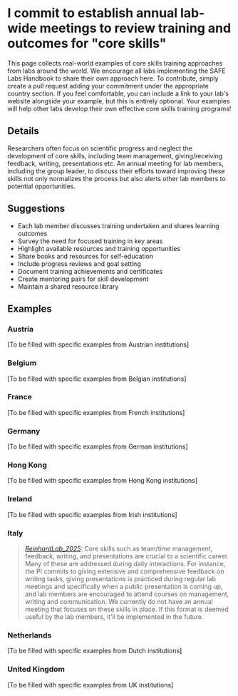# I commit to establish annual lab-wide meetings to review training and outcomes for "core skills"

This page collects real-world examples of core skills training approaches from labs around the world. We encourage all labs implementing the SAFE Labs Handbook to share their own approach here. To contribute, simply create a pull request adding your commitment under the appropriate country section. If you feel comfortable, you can include a link to your lab's website alongside your example, but this is entirely optional. Your examples will help other labs develop their own effective core skills training programs!

## Details
Researchers often focus on scientific progress and neglect the development of core skills, including team management, giving/receiving feedback, writing, presentations etc. An annual meeting for lab members, including the group leader, to discuss their efforts toward improving these skills not only normalizes the process but also alerts other lab members to potential opportunities.

## Suggestions
- Each lab member discusses training undertaken and shares learning outcomes
- Survey the need for focused training in key areas
- Highlight available resources and training opportunities
- Share books and resources for self-education
- Include progress reviews and goal setting
- Document training achievements and certificates
- Create mentoring pairs for skill development
- Maintain a shared resource library

## Examples

### Austria
[To be filled with specific examples from Austrian institutions]

### Belgium
[To be filled with specific examples from Belgian institutions]

### France
[To be filled with specific examples from French institutions]

### Germany
[To be filled with specific examples from German institutions]

### Hong Kong
[To be filled with specific examples from Hong Kong institutions]

### Ireland
[To be filled with specific examples from Irish institutions]

### Italy
>_[ReinhardLab_2025](https://reinhardlab.org/philosophy):_ Core skills such as team/time management, feedback, writing, and presentations are crucial to a scientific career. Many of these are addressed during daily interactions. For instance, the PI commits to giving extensive and comprehensive feedback on writing tasks, giving presentations is practiced during regular lab meetings and specifically when a public presentation is coming up, and lab members are encouraged to attend courses on management, writing and communication. 
>We currently do not have an annual meeting that focuses on these skills in place. If this format is deemed useful by the lab members, it’ll be implemented in the future.

### Netherlands
[To be filled with specific examples from Dutch institutions]

### United Kingdom
[To be filled with specific examples from UK institutions]
